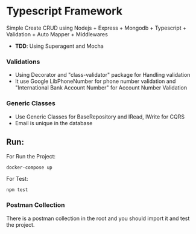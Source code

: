 # Typescript Framework

Simple Create CRUD using Nodejs + Express + Mongodb + Typescript + Validation + Auto Mapper + Middlewares

- **TDD**: Using Superagent and Mocha

### Validations

- Using Decorator and "class-validator" package for Handling validation
- It use Google LibPhoneNumber for phone number validation and "International Bank Account Number" for Account Number Validation

### Generic Classes

- Use Generic Classes for BaseRepository and IRead, IWrite for CQRS
- Email is unique in the database

## Run:

For Run the Project:

```
docker-compose up
```

For Test:

```
npm test
```

### Postman Collection

There is a postman collection in the root and you should import it and test the project.
